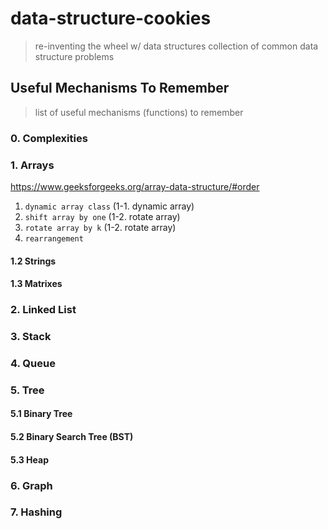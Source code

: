 # data-structure-cookies
> re-inventing the wheel w/ data structures
> collection of common data structure problems

## Useful Mechanisms To Remember
> list of useful mechanisms (functions) to remember

### 0. Complexities

### 1. Arrays
https://www.geeksforgeeks.org/array-data-structure/#order
1. `dynamic array class` (1-1. dynamic array)
2. `shift array by one` (1-2. rotate array)
3. `rotate array by k` (1-2. rotate array)
4. `rearrangement`

#### 1.2 Strings

#### 1.3 Matrixes

### 2. Linked List

### 3. Stack

### 4. Queue

### 5. Tree

#### 5.1 Binary Tree

#### 5.2 Binary Search Tree (BST)

#### 5.3 Heap

### 6. Graph

### 7. Hashing


